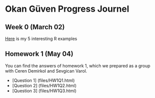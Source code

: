 ﻿# Okan Güven Progress Journel

## Week 0 (March 02)

[Here](files/Example_Homework_0.html) is my 5 interesting R examples

## Homework 1 (May 04)
You can find the answers of homework 1, which we prepared as a group with Ceren Demirkol and Sevgican Varol.

* [Question 1] (files/HW1Q1.html)
* [Question 2] (files/HW1Q2.html)
* [Question 3] (files/HW1Q3.html)
